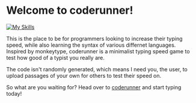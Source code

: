 # Welcome to coderunner!

[![My Skills](https://skillicons.dev/icons?i=svelte,firebase,tailwind,javascript,css&theme=dark)](https://skillicons.dev)


This is the place to be for programmers looking to increase their typing speed, while also learning the syntax of various differnet languages. Inspired by monkeytype, coderunner is a minimalist typing speed game to test how good of a typist you really are.

The code isn't randomly generated, which means I need you, the user, to upload passages of your own for others to test their speed on.

So what are you waiting for? Head over to <a href="code-runner.web.app">coderunner</a> and start typing today!
